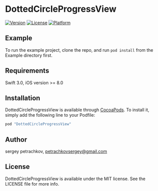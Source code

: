 # DottedCircleProgressView

[![Version](https://img.shields.io/cocoapods/v/DottedCircleProgressView.svg?style=flat)](http://cocoapods.org/pods/DottedCircleProgressView)
[![License](https://img.shields.io/cocoapods/l/DottedCircleProgressView.svg?style=flat)](http://cocoapods.org/pods/DottedCircleProgressView)
[![Platform](https://img.shields.io/cocoapods/p/DottedCircleProgressView.svg?style=flat)](http://cocoapods.org/pods/DottedCircleProgressView)

## Example

To run the example project, clone the repo, and run `pod install` from the Example directory first.

## Requirements

Swift 3.0, iOS version >= 8.0

## Installation

DottedCircleProgressView is available through [CocoaPods](http://cocoapods.org). To install
it, simply add the following line to your Podfile:

```ruby
pod "DottedCircleProgressView"
```

## Author

sergey petrachkov, petrachkovsergey@gmail.com

## License

DottedCircleProgressView is available under the MIT license. See the LICENSE file for more info.
